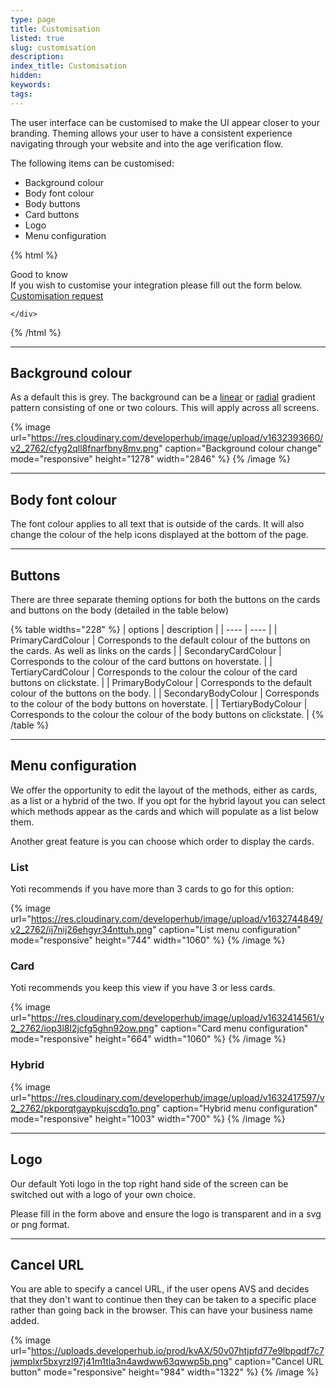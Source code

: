 ```yaml
---
type: page
title: Customisation
listed: true
slug: customisation
description: 
index_title: Customisation
hidden: 
keywords: 
tags: 
---
```


The user interface can be customised to make the UI appear closer to your branding. Theming allows your user to have a consistent experience navigating through your website and into the age verification flow.

The following items can be customised:

- Background colour
- Body font colour
- Body buttons
- Card buttons
- Logo
- Menu configuration

{% html %}
<div class="alert-GTK">
    <div class="alert-title" id="GTK">
        Good to know
    </div>
    <div class="alert-text">
If you wish to customise your integration please fill out the form below. </div>
    <div class="alert-links"> 
       <a href="https://forms.gle/4sR9L8YEkDWADzWr6">Customisation request</a>

    </div>
</div>
{% /html %}

---

## Background colour

As a default this is grey. The background can be a [linear](https://eur01.safelinks.protection.outlook.com/?url=https%3A%2F%2Fdeveloper.mozilla.org%2Fen-US%2Fdocs%2FWeb%2FCSS%2Flinear-gradient()&amp;data=04%7C01%7Cjakob.rosenfeldt.hansen%40LEGO.com%7C6246242e773a42380fef08d96b8a7411%7C1d0635156cad41959486ea65df456faa%7C0%7C0%7C637659064662192881%7CUnknown%7CTWFpbGZsb3d8eyJWIjoiMC4wLjAwMDAiLCJQIjoiV2luMzIiLCJBTiI6Ik1haWwiLCJXVCI6Mn0%3D%7C1000&amp;sdata=scs%2FLNexPWzjm74PPveMcqtSjHEf143lv4THqjuKU%2FE%3D&amp;reserved=0) or [radial](https://eur01.safelinks.protection.outlook.com/?url=https%3A%2F%2Fdeveloper.mozilla.org%2Fen-US%2Fdocs%2FWeb%2FCSS%2Fradial-gradient()&amp;data=04%7C01%7Cjakob.rosenfeldt.hansen%40LEGO.com%7C6246242e773a42380fef08d96b8a7411%7C1d0635156cad41959486ea65df456faa%7C0%7C0%7C637659064662192881%7CUnknown%7CTWFpbGZsb3d8eyJWIjoiMC4wLjAwMDAiLCJQIjoiV2luMzIiLCJBTiI6Ik1haWwiLCJXVCI6Mn0%3D%7C1000&amp;sdata=3oLIft5b8fcTRUUfgk8V2zaIp5nR4P2Yk3bcxwCJXzQ%3D&amp;reserved=0) gradient pattern consisting of one or two colours. This will apply across all screens.

{% image url="https://res.cloudinary.com/developerhub/image/upload/v1632393660/v2_2762/cfyg2qll8fnarfbny8mv.png" caption="Background colour change" mode="responsive" height="1278" width="2846" %}
{% /image %}

---

## Body font colour

The font colour applies to all text that is outside of the cards. It will also change the colour of the help icons displayed at the bottom of the page.

---

## Buttons

There are three separate theming options for both the buttons on the cards and buttons on the body (detailed in the table below)

{% table widths="228" %}
| options | description | 
| ---- | ---- | 
| PrimaryCardColour | Corresponds to the default colour of the buttons on the cards. As well as links on the cards | 
| SecondaryCardColour | Corresponds to the colour of the card buttons on hoverstate. | 
| TertiaryCardColour | Corresponds to the colour the colour of the card buttons on clickstate. | 
| PrimaryBodyColour | Corresponds to the default colour of the buttons on the body. | 
| SecondaryBodyColour | Corresponds to the colour of the body buttons on hoverstate. | 
| TertiaryBodyColour | Corresponds to the colour the colour of the body buttons on clickstate. | 
{% /table %}

---

## Menu configuration

We offer the opportunity to edit the layout of the methods, either as cards, as a list or a hybrid of the two. If you opt for the hybrid layout you can select which methods appear as the cards and which will populate as a list below them. 

Another great feature is you can choose which order to display the cards.

### List

Yoti recommends if you have more than 3 cards to go for this option:

{% image url="https://res.cloudinary.com/developerhub/image/upload/v1632744849/v2_2762/ij7nij26ehgyr34nttuh.png" caption="List menu configuration" mode="responsive" height="744" width="1060" %}
{% /image %}

### Card

Yoti recommends you keep this view if you have 3 or less cards.

{% image url="https://res.cloudinary.com/developerhub/image/upload/v1632414561/v2_2762/iop3l8l2jcfg5ghn92ow.png" caption="Card menu configuration" mode="responsive" height="664" width="1060" %}
{% /image %}

### Hybrid

{% image url="https://res.cloudinary.com/developerhub/image/upload/v1632417597/v2_2762/pkporqtgaypkujscdq1o.png" caption="Hybrid menu configuration" mode="responsive" height="1003" width="700" %}
{% /image %}

---

## Logo

Our default Yoti logo in the top right hand side of the screen can be switched out with a logo of your own choice.

Please fill in the form above and ensure the logo is transparent and in a svg or png format.

---

## Cancel URL

You are able to specify a cancel URL, if the user opens AVS and decides that they don't want to continue then they can be taken to a specific place rather than going back in the browser. This can have your business name added. 

{% image url="https://uploads.developerhub.io/prod/kvAX/50v07htjpfd77e9lbpqdf7c7jwmplxr5bxyrzl97j41m1tla3n4awdww63qwwp5b.png" caption="Cancel URL button" mode="responsive" height="984" width="1322" %}
{% /image %}